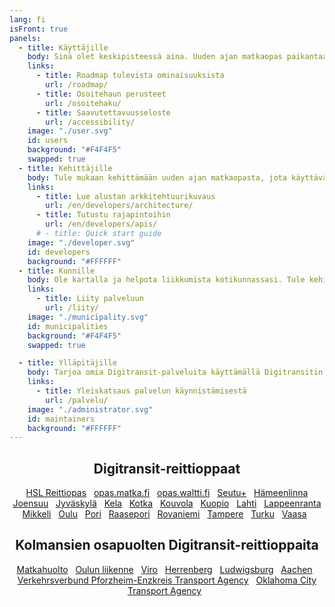 ```yaml
---
lang: fi
isFront: true
panels:
  - title: Käyttäjille
    body: Sinä olet keskipisteessä aina. Uuden ajan matkaopas paikantaa sijaintisi ja kertoo lähimmät linjat, pysäkit ja reitit täysin reaaliaikaisesti. Reaaliaikaisesti tarkoittaa, että näet bussin tai junan sijainnin ja pysäkkiaikataulut totuudenmukaisina. Turha odottelu on historiaa. Palvelu suodattaa tarpeettoman tiedon ja kertoo, mitä ympärilläsi tapahtuu ja miten pääset sujuvimmin perille. Tulevaisuudessa reaaliaikainen palvelu kattaa koko maan.
    links:
      - title: Roadmap tulevista ominaisuuksista
        url: /roadmap/
      - title: Osoitehaun perusteet
        url: /osoitehaku/
      - title: Saavutettavuusseloste
        url: /accessibility/
    image: "./user.svg"
    id: users
    background: "#F4F4F5"
    swapped: true
  - title: Kehittäjille
    body: Tule mukaan kehittämään uuden ajan matkaopasta, jota käyttävät sadat tuhannet ihmiset joka päivä. Todennäköisesti sinäkin. Voit kehittää koko palvelua tai parantaa vain yhtä sen osaa. Ota koodi käyttöösi, keksi uutta, näytä se muille! Käytössäsi on uusin selainteknologia ja kehitysympäristö tulee nopeasti tutuksi. Kääri hihat ja lataa Digitransit koneellesi. Lähdekoodi on avoin.
    links:
      - title: Lue alustan arkkitehtuurikuvaus
        url: /en/developers/architecture/
      - title: Tutustu rajapintoihin
        url: /en/developers/apis/
      # - title: Quick start guide
    image: "./developer.svg"
    id: developers
    background: "#FFFFFF"
  - title: Kunnille
    body: Ole kartalla ja helpota liikkumista kotikunnassasi. Tule kehittämään uuden ajan matkaopasta ja varmista kotipaikkakuntasi valtakunnallinen näkyvyys. Digitransit on HSL:n, Fintrafficin ja Waltti Solutions Oy:n tarjoama palvelualusta, johon liittyminen on helppoa. Avoimen lähdekoodin ansiosta palvelun kehitystyössä voi olla mukana kuka tahansa asiasta kiinnostunut, mikä todennäköisesti vähentää palvelun virheitä, parantaa sen tietoturvaa ja tarjoaa aina ajantasaista tietoa. Samalla voit varmistaa, että kuntasi reitti- ja aikataulutedot ovat palvelualustan käytössä.
    links:
      - title: Liity palveluun
        url: /liity/
    image: "./municipality.svg"
    id: municipalities
    background: "#F4F4F5"
    swapped: true

  - title: Ylläpitäjille
    body: Tarjoa omia Digitransit-palveluita käyttämällä Digitransitin tuottamia Docker-kontteja ja avoimia lähdekoodikirjastoja.
    links:
      - title: Yleiskatsaus palvelun käynnistämisestä
        url: /palvelu/
    image: "./administrator.svg"
    id: maintainers
    background: "#FFFFFF"
---
```


<div align="center">

## Digitransit-reittioppaat

[HSL Reittiopas](https://hsl.fi)  &nbsp; [opas.matka.fi](https://opas.matka.fi)  &nbsp; [opas.waltti.fi](https://opas.waltti.fi)  &nbsp; [Seutu+](https://varely.digitransit.fi)  &nbsp; [Hämeenlinna](https://hameenlinna.digitransit.fi) </br>
[Joensuu](https://joensuu.digitransit.fi)  &nbsp; [Jyväskylä](https://jyvaskyla.digitransit.fi)  &nbsp;
[Kela](https://kelareitit.digitransit.fi) &nbsp; [Kotka](https://kotka.digitransit.fi)  &nbsp; [Kouvola](https://kouvola.digitransit.fi)  &nbsp;
[Kuopio](https://kuopio.digitransit.fi) &nbsp;  [Lahti](https://lahti.digitransit.fi)  &nbsp; [Lappeenranta](https://lappeenranta.digitransit.fi) </br>
[Mikkeli](https://mikkeli.digitransit.fi)  &nbsp; [Oulu](https://oulu.digitransit.fi)  &nbsp; [Pori](https://pori.digitransit.fi)  &nbsp;
[Raasepori](https://bosse.digitransit.fi)  &nbsp; [Rovaniemi](https://rovaniemi.digitransit.fi)  &nbsp;
[Tampere](https://tampere.digitransit.fi)  &nbsp; [Turku](https://turku.digitransit.fi)  &nbsp; [Vaasa](https://vaasa.digitransit.fi)  &nbsp;

## Kolmansien osapuolten Digitransit-reittioppaita

[Matkahuolto](https://reittiopas.matkahuolto.fi)  &nbsp; [Oulun liikenne](https://oulunliikenne.fi/)  &nbsp; [Viro](https://web.peatus.ee)  &nbsp; [Herrenberg](https://herrenberg.stadtnavi.de/)  &nbsp; [Ludwigsburg](https://stadtnavi.swlb.de/)  &nbsp; [Aachen](https://stadtnavi.aachen.de/)  &nbsp; </br>
[Verkehrsverbund Pforzheim-Enzkreis Transport Agency](https://mobi.vpe.de/)  &nbsp; [Oklahoma City Transport Agency](https://go.embarkok.com/)  &nbsp;

</div>